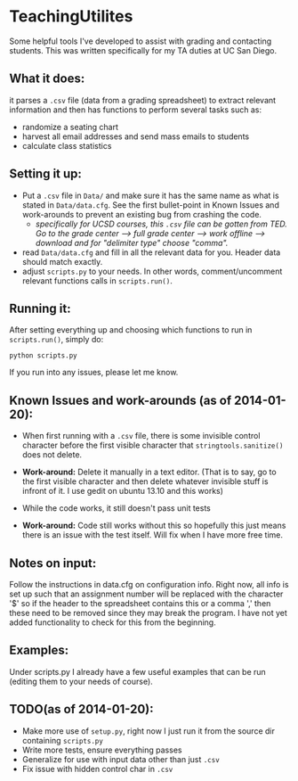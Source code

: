 
TeachingUtilites
==============================
Some helpful tools I've developed to assist with grading and contacting students.  This was written specifically for my TA duties at UC San Diego.  



What it does:
--------------------------
it parses a `.csv` file (data from a grading spreadsheet) to extract relevant 
information and then has functions to perform several tasks such as:

* randomize a seating chart
* harvest all email addresses and send mass emails to students
* calculate class statistics

Setting it up:
--------------
* Put a `.csv` file in `Data/` and make sure it has the same name as what is stated in `Data/data.cfg`.  See the first bullet-point in Known Issues and work-arounds to prevent an existing bug from crashing the code.
    * *specifically for UCSD courses, this `.csv` file can be gotten from TED.  Go to the grade center --> full grade center --> work offline --> download and for "delimiter type" choose "comma".*
* read `Data/data.cfg` and fill in all the relevant data for you.  Header data should match exactly.
* adjust `scripts.py` to your needs.  In other words, comment/uncomment relevant functions calls in `scripts.run()`. 

Running it:
-----------
After setting everything up and choosing which functions to run in `scripts.run()`, simply do:

`python scripts.py`

If you run into any issues, please let me know.


Known Issues and work-arounds (as of 2014-01-20):
-------------------------------------------------
* When first running with a `.csv` file, there is some invisible control character before the first visible character that `stringtools.sanitize()` does not delete.

 * **Work-around:** Delete it manually in a text editor.  (That is to say, go to the first visible character and then delete whatever invisible stuff is infront of it.  I use gedit on ubuntu 13.10 and this works)

* While the code works, it still doesn't pass unit tests
 * **Work-around:** Code still works without this so hopefully this just means there is an issue with the test itself.  Will fix when I have more free time.


Notes on input:
--------------------------
Follow the instructions in data.cfg on configuration info. Right now, all info 
is set up such that an assignment number will be replaced with the character '$'
so if the header to the spreadsheet contains this or a comma ',' then these need
to be removed since they may break the program. I have not yet added 
functionality to check for this from the beginning.

Examples:
---------------------------
Under scripts.py I already have a few useful examples that can be run (editing 
them to your needs of course).

TODO(as of 2014-01-20):
-----------------
* Make more use of `setup.py`, right now I just run it from the source dir containing `scripts.py`
* Write more tests, ensure everything passes
* Generalize for use with input data other than just `.csv`
* Fix issue with hidden control char in `.csv`




